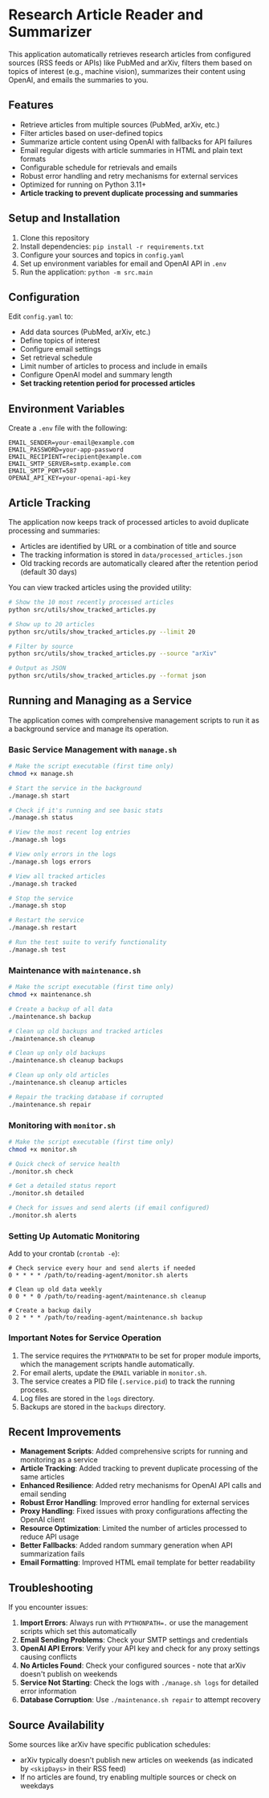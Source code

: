 # Research Article Reader and Summarizer

This application automatically retrieves research articles from configured sources (RSS feeds or APIs) like PubMed and arXiv, filters them based on topics of interest (e.g., machine vision), summarizes their content using OpenAI, and emails the summaries to you.

## Features

- Retrieve articles from multiple sources (PubMed, arXiv, etc.)
- Filter articles based on user-defined topics
- Summarize article content using OpenAI with fallbacks for API failures
- Email regular digests with article summaries in HTML and plain text formats
- Configurable schedule for retrievals and emails
- Robust error handling and retry mechanisms for external services
- Optimized for running on Python 3.11+
- **Article tracking to prevent duplicate processing and summaries**

## Setup and Installation

1. Clone this repository
2. Install dependencies: `pip install -r requirements.txt`
3. Configure your sources and topics in `config.yaml`
4. Set up environment variables for email and OpenAI API in `.env`
5. Run the application: `python -m src.main`

## Configuration

Edit `config.yaml` to:
- Add data sources (PubMed, arXiv, etc.)
- Define topics of interest
- Configure email settings
- Set retrieval schedule
- Limit number of articles to process and include in emails
- Configure OpenAI model and summary length
- **Set tracking retention period for processed articles**

## Environment Variables

Create a `.env` file with the following:
```
EMAIL_SENDER=your-email@example.com
EMAIL_PASSWORD=your-app-password
EMAIL_RECIPIENT=recipient@example.com
EMAIL_SMTP_SERVER=smtp.example.com
EMAIL_SMTP_PORT=587
OPENAI_API_KEY=your-openai-api-key
```

## Article Tracking

The application now keeps track of processed articles to avoid duplicate processing and summaries:

- Articles are identified by URL or a combination of title and source
- The tracking information is stored in `data/processed_articles.json`
- Old tracking records are automatically cleared after the retention period (default 30 days)

You can view tracked articles using the provided utility:

```bash
# Show the 10 most recently processed articles
python src/utils/show_tracked_articles.py

# Show up to 20 articles
python src/utils/show_tracked_articles.py --limit 20

# Filter by source
python src/utils/show_tracked_articles.py --source "arXiv"

# Output as JSON
python src/utils/show_tracked_articles.py --format json
```

## Running and Managing as a Service

The application comes with comprehensive management scripts to run it as a background service and manage its operation.

### Basic Service Management with `manage.sh`

```bash
# Make the script executable (first time only)
chmod +x manage.sh

# Start the service in the background
./manage.sh start

# Check if it's running and see basic stats
./manage.sh status

# View the most recent log entries
./manage.sh logs

# View only errors in the logs
./manage.sh logs errors

# View all tracked articles
./manage.sh tracked

# Stop the service
./manage.sh stop

# Restart the service
./manage.sh restart

# Run the test suite to verify functionality
./manage.sh test
```

### Maintenance with `maintenance.sh`

```bash
# Make the script executable (first time only)
chmod +x maintenance.sh

# Create a backup of all data
./maintenance.sh backup

# Clean up old backups and tracked articles
./maintenance.sh cleanup

# Clean up only old backups
./maintenance.sh cleanup backups

# Clean up only old articles
./maintenance.sh cleanup articles

# Repair the tracking database if corrupted
./maintenance.sh repair
```

### Monitoring with `monitor.sh`

```bash
# Make the script executable (first time only)
chmod +x monitor.sh

# Quick check of service health
./monitor.sh check

# Get a detailed status report
./monitor.sh detailed

# Check for issues and send alerts (if email configured)
./monitor.sh alerts
```

### Setting Up Automatic Monitoring

Add to your crontab (`crontab -e`):

```
# Check service every hour and send alerts if needed
0 * * * * /path/to/reading-agent/monitor.sh alerts

# Clean up old data weekly
0 0 * * 0 /path/to/reading-agent/maintenance.sh cleanup

# Create a backup daily
0 2 * * * /path/to/reading-agent/maintenance.sh backup
```

### Important Notes for Service Operation

1. The service requires the `PYTHONPATH` to be set for proper module imports, which the management scripts handle automatically.
2. For email alerts, update the `EMAIL` variable in `monitor.sh`.
3. The service creates a PID file (`.service.pid`) to track the running process.
4. Log files are stored in the `logs` directory.
5. Backups are stored in the `backups` directory.

## Recent Improvements

- **Management Scripts**: Added comprehensive scripts for running and monitoring as a service
- **Article Tracking**: Added tracking to prevent duplicate processing of the same articles
- **Enhanced Resilience**: Added retry mechanisms for OpenAI API calls and email sending
- **Robust Error Handling**: Improved error handling for external services
- **Proxy Handling**: Fixed issues with proxy configurations affecting the OpenAI client
- **Resource Optimization**: Limited the number of articles processed to reduce API usage
- **Better Fallbacks**: Added random summary generation when API summarization fails
- **Email Formatting**: Improved HTML email template for better readability

## Troubleshooting

If you encounter issues:

1. **Import Errors**: Always run with `PYTHONPATH=.` or use the management scripts which set this automatically
2. **Email Sending Problems**: Check your SMTP settings and credentials
3. **OpenAI API Errors**: Verify your API key and check for any proxy settings causing conflicts
4. **No Articles Found**: Check your configured sources - note that arXiv doesn't publish on weekends
5. **Service Not Starting**: Check the logs with `./manage.sh logs` for detailed error information
6. **Database Corruption**: Use `./maintenance.sh repair` to attempt recovery

## Source Availability

Some sources like arXiv have specific publication schedules:
- arXiv typically doesn't publish new articles on weekends (as indicated by `<skipDays>` in their RSS feed)
- If no articles are found, try enabling multiple sources or check on weekdays
